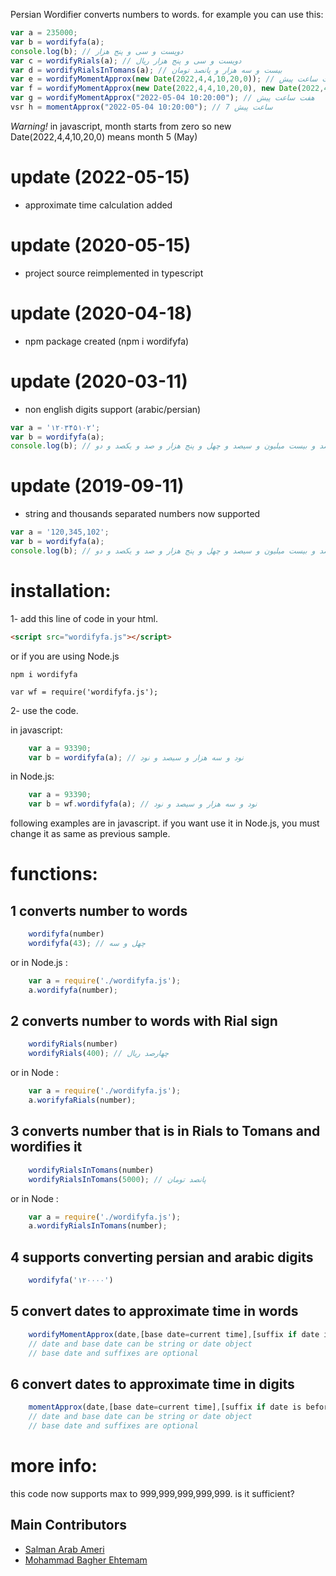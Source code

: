 Persian Wordifier converts numbers to words.
for example you can use this:

```javascript
var a = 235000;
var b = wordifyfa(a);
console.log(b); // دویست و سی و پنج هزار
var c = wordifyRials(a); // دویست و سی و پنج هزار ریال
var d = wordifyRialsInTomans(a); // بیست و سه هزار و پانصد تومان
var e = wordifyMomentApprox(new Date(2022,4,4,10,20,0)); // هفت ساعت پیش 
var f = wordifyMomentApprox(new Date(2022,4,4,10,20,0), new Date(2022,4,4,10,21,0), "قبل","بعد"); // یک دقیقه بعد 
var g = wordifyMomentApprox("2022-05-04 10:20:00"); // هفت ساعت پیش
vsr h = momentApprox("2022-05-04 10:20:00"); // 7 ساعت پیش
```

*Warning!* in javascript, month starts from zero so new Date(2022,4,4,10,20,0) means month 5 (May)

# update (2022-05-15)
- approximate time calculation added

# update (2020-05-15)
- project source reimplemented in typescript

# update (2020-04-18)
- npm package created (npm i wordifyfa)

# update (2020-03-11)
- non english digits support (arabic/persian)
```javascript
var a = '۱۲۰۳۴۵۱۰۲';
var b = wordifyfa(a);
console.log(b); // یکصد و بیست میلیون و سیصد و چهل و پنج هزار و صد و یکصد و دو
```

# update (2019-09-11)
- string and thousands separated numbers now supported
```javascript
var a = '120,345,102';
var b = wordifyfa(a);
console.log(b); // یکصد و بیست میلیون و سیصد و چهل و پنج هزار و صد و یکصد و دو
```

# installation:
1- add this line of code in your html.
```html
<script src="wordifyfa.js"></script>
```	

or if you are using Node.js 

```shell
npm i wordifyfa
```

```javascipt 
var wf = require('wordifyfa.js');
```

2- use the code.

in javascript:

```javascript
    var a = 93390;
    var b = wordifyfa(a); // نود و سه هزار و سیصد و نود
```

in Node.js:

```javascript
    var a = 93390;
    var b = wf.wordifyfa(a); // نود و سه هزار و سیصد و نود
```	

following examples are in javascript. if you want use it in Node.js, you must change it as same as previous sample.

# functions:
## 1 converts number to words
```javascript
	wordifyfa(number) 
	wordifyfa(43); // چهل و سه
```	

or in Node.js :
```javascript
	var a = require('./wordifyfa.js');
	a.wordifyfa(number);
```
## 2 converts number to words with Rial sign
```javascript
	wordifyRials(number) 
	wordifyRials(400); // چهارصد ریال
```

or in Node : 
```javascript
	var a = require('./wordifyfa.js');
	a.worifyfaRials(number);
```
	
## 3 converts number that is in Rials to Tomans and wordifies it

```javascript
	wordifyRialsInTomans(number) 
	wordifyRialsInTomans(5000); // پانصد تومان
```

or in Node : 
```javascript
	var a = require('./wordifyfa.js');
	a.wordifyRialsInTomans(number);
```

## 4 supports converting persian and arabic digits 

```javascript
	wordifyfa('۱۲۰۰۰۰')
```
## 5 convert dates to approximate time in words
```javascript
	wordifyMomentApprox(date,[base date=current time],[suffix if date is before base date='پیش'], [suffix if date is after base date = 'بعد']);
	// date and base date can be string or date object
	// base date and suffixes are optional
```
## 6 convert dates to approximate time in digits
```javascript
	momentApprox(date,[base date=current time],[suffix if date is before base date='پیش'], [suffix if date is after base date = 'بعد']);
	// date and base date can be string or date object
	// base date and suffixes are optional
```
# more info:
this code now supports max to 999,999,999,999,999. is it sufficient?

## Main Contributors
- [Salman Arab Ameri](http://salmanapps.ir/)  
- [Mohammad Bagher Ehtemam](https://github.com/MBehtemam)  
